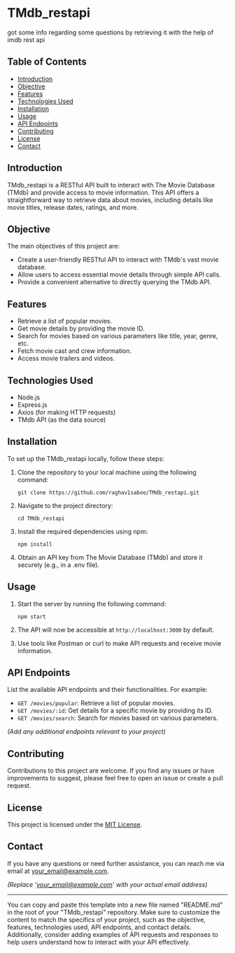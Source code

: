 # TMdb_restapi
got some info regarding some questions by retrieving it with the help of imdb rest api


## Table of Contents
- [Introduction](#introduction)
- [Objective](#objective)
- [Features](#features)
- [Technologies Used](#technologies-used)
- [Installation](#installation)
- [Usage](#usage)
- [API Endpoints](#api-endpoints)
- [Contributing](#contributing)
- [License](#license)
- [Contact](#contact)

## Introduction
TMdb_restapi is a RESTful API built to interact with The Movie Database (TMdb) and provide access to movie information. This API offers a straightforward way to retrieve data about movies, including details like movie titles, release dates, ratings, and more.

## Objective
The main objectives of this project are:
- Create a user-friendly RESTful API to interact with TMdb's vast movie database.
- Allow users to access essential movie details through simple API calls.
- Provide a convenient alternative to directly querying the TMdb API.

## Features
- Retrieve a list of popular movies.
- Get movie details by providing the movie ID.
- Search for movies based on various parameters like title, year, genre, etc.
- Fetch movie cast and crew information.
- Access movie trailers and videos.

## Technologies Used
- Node.js
- Express.js
- Axios (for making HTTP requests)
- TMdb API (as the data source)

## Installation
To set up the TMdb_restapi locally, follow these steps:

1. Clone the repository to your local machine using the following command:
   ```
   git clone https://github.com/raghav1saboo/TMdb_restapi.git
   ```

2. Navigate to the project directory:
   ```
   cd TMdb_restapi
   ```

3. Install the required dependencies using npm:
   ```
   npm install
   ```

4. Obtain an API key from The Movie Database (TMdb) and store it securely (e.g., in a .env file).

## Usage
1. Start the server by running the following command:
   ```
   npm start
   ```

2. The API will now be accessible at `http://localhost:3000` by default.

3. Use tools like Postman or curl to make API requests and receive movie information.

## API Endpoints
List the available API endpoints and their functionalities. For example:
- `GET /movies/popular`: Retrieve a list of popular movies.
- `GET /movies/:id`: Get details for a specific movie by providing its ID.
- `GET /movies/search`: Search for movies based on various parameters.

*(Add any additional endpoints relevant to your project)*

## Contributing
Contributions to this project are welcome. If you find any issues or have improvements to suggest, please feel free to open an issue or create a pull request.

## License
This project is licensed under the [MIT License](LICENSE).

## Contact
If you have any questions or need further assistance, you can reach me via email at [your_email@example.com](mailto:your_email@example.com).

*(Replace 'your_email@example.com' with your actual email address)*

---

You can copy and paste this template into a new file named "README.md" in the root of your "TMdb_restapi" repository. Make sure to customize the content to match the specifics of your project, such as the objective, features, technologies used, API endpoints, and contact details. Additionally, consider adding examples of API requests and responses to help users understand how to interact with your API effectively.

